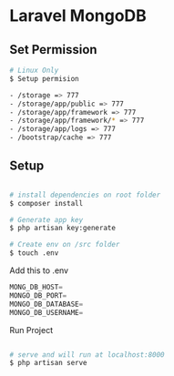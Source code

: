 # Laravel MongoDB

## Set Permission

``` bash
# Linux Only
$ Setup permision

- /storage => 777
- /storage/app/public => 777
- /storage/app/framework => 777
- /storage/app/framework/* => 777
- /storage/app/logs => 777
- /bootstrap/cache => 777

```
## Setup
``` bash

# install dependencies on root folder
$ composer install

# Generate app key
$ php artisan key:generate

# Create env on /src folder
$ touch .env


```

Add this to .env

```js
MONG_DB_HOST=
MONGO_DB_PORT=
MONGO_DB_DATABASE=
MONGO_DB_USERNAME=
```

Run Project

```bash

# serve and will run at localhost:8000
$ php artisan serve

```

